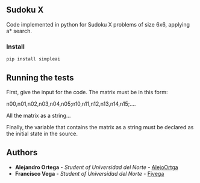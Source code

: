 ## Sudoku X
Code implemented in python for Sudoku X problems of size 6x6, applying  a* search.


### Install
```
pip install simpleai
```

## Running the tests

<p>First, give the input for the code. The matrix must be in this form:</p>
<p>n00,n01,n02,n03,n04,n05;n10,n11,n12,n13,n14,n15;....</p>
<p>All the matrix as a string...</p>
</p>
<p>Finally, the variable that contains the matrix as a string
must be declared as the initial state in the source.</p>


## Authors

* **Alejandro Ortega** - *Student of Universidad del Norte* - [AlejoOrtga](https://github.com/AlejoOrtega)
* **Francisco Vega** - *Student of Universidad del Norte* - [Fjvega](https://github.com/Fjvega)

